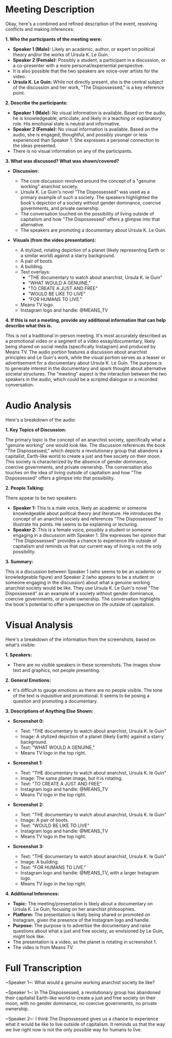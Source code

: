 # Meeting Description

Okay, here's a combined and refined description of the event, resolving conflicts and making inferences:

**1. Who the participants of the meeting were:**

*   **Speaker 1 (Male):** Likely an academic, author, or expert on political theory and/or the works of Ursula K. Le Guin.
*   **Speaker 2 (Female):** Possibly a student, a participant in a discussion, or a co-presenter with a more personal/experiential perspective.
*   It is also possible that the two speakers are voice-over artists for the video.
*   **Ursula K. Le Guin:** While not directly present, she is the central subject of the discussion and her work, "The Dispossessed," is a key reference point.

**2. Describe the participants:**

*   **Speaker 1 (Male):** No visual information is available. Based on the audio, he is knowledgeable, articulate, and likely in a teaching or explanatory role. His emotional state is neutral and informative.
*   **Speaker 2 (Female):** No visual information is available. Based on the audio, she is engaged, thoughtful, and possibly younger or less experienced than Speaker 1. She expresses a personal connection to the ideas presented.
*   There is no visual information on any of the participants.

**3. What was discussed? What was shown/covered?**

*   **Discussion:**
    *   The core discussion revolved around the concept of a "genuine working" anarchist society.
    *   Ursula K. Le Guin's novel "The Dispossessed" was used as a primary example of such a society. The speakers highlighted the book's depiction of a society without gender dominance, coercive governments, and private ownership.
    *   The conversation touched on the possibility of living outside of capitalism and how "The Dispossessed" offers a glimpse into that alternative.
    * The speakers are promoting a documentary about Ursula K. Le Guin.

*   **Visuals (from the video presentation):**
    *   A stylized, rotating depiction of a planet (likely representing Earth or a similar world) against a starry background.
    *   A pair of boots.
    *   A building.
    *   Text overlays:
        *   "THE documentary to watch about anarchist, Ursula K. le Guin"
        *   "WHAT WOULD A GENUINE,"
        *   "TO CREATE A JUST AND FREE"
        *   "WOULD BE LIKE TO LIVE"
        *   "FOR HUMANS TO LIVE."
    *   Means TV logo.
    *   Instagram logo and handle: @MEANS_TV

**4. If this is not a meeting, provide any additional information that can help describe what this is.**

This is not a traditional in-person meeting. It's most accurately described as a promotional video or a segment of a video essay/documentary, likely being shared on social media (specifically Instagram) and produced by Means TV. The audio portion features a discussion about anarchist principles and Le Guin's work, while the visual portion serves as a teaser or advertisement for a documentary about Ursula K. Le Guin. The purpose is to generate interest in the documentary and spark thought about alternative societal structures. The "meeting" aspect is the interaction between the two speakers in the audio, which could be a scripted dialogue or a recorded conversation.



# Audio Analysis

Here's a breakdown of the audio:

**1. Key Topics of Discussion:**

The primary topic is the concept of an anarchist society, specifically what a "genuine working" one would look like. The discussion references the book "The Dispossessed," which depicts a revolutionary group that abandons a capitalist, Earth-like world to create a just and free society on their moon. This society is characterized by the absence of gender dominance, coercive governments, and private ownership. The conversation also touches on the idea of living outside of capitalism and how "The Dispossessed" offers a glimpse into that possibility.

**2. People Talking:**

There appear to be two speakers:

*   **Speaker 1:** This is a male voice, likely an academic or someone knowledgeable about political theory and literature. He introduces the concept of an anarchist society and references "The Dispossessed" to illustrate his points. He seems to be explaining or lecturing.
*   **Speaker 2:** This is a female voice, possibly a student or someone engaging in a discussion with Speaker 1. She expresses her opinion that "The Dispossessed" provides a chance to experience life outside of capitalism and reminds us that our current way of living is not the only possibility.

**3. Summary:**

This is a discussion between Speaker 1 (who seems to be an academic or knowledgeable figure) and Speaker 2 (who appears to be a student or someone engaging in the discussion) about what a genuine working anarchist society would be like. They use Ursula K. Le Guin's novel "The Dispossessed" as an example of a society without gender dominance, coercive governments, or private ownership. The conversation highlights the book's potential to offer a perspective on life outside of capitalism.



# Visual Analysis

Here's a breakdown of the information from the screenshots, based on what's visible:

**1. Speakers:**

*   There are no visible speakers in these screenshots. The images show text and graphics, not people presenting.

**2. General Emotions:**

*   It's difficult to gauge emotions as there are no people visible. The tone of the text is inquisitive and promotional. It seems to be posing a question and promoting a documentary.

**3. Descriptions of Anything Else Shown:**

*   **Screenshot 0:**
    *   Text: "THE documentary to watch about anarchist, Ursula K. le Guin"
    *   Image: A stylized depiction of a planet (likely Earth) against a starry background.
    *   Text: "WHAT WOULD A GENUINE,"
    * Means TV logo in the top right.

*   **Screenshot 1:**
    *   Text: "THE documentary to watch about anarchist, Ursula K. le Guin"
    *   Image: The same planet image, but it is rotating.
    *   Text: "TO CREATE A JUST AND FREE"
    *   Instagram logo and handle: @MEANS_TV
    * Means TV logo in the top right.

*   **Screenshot 2:**
    *   Text: "THE documentary to watch about anarchist, Ursula K. le Guin"
    *   Image: A pair of boots.
    *   Text: "WOULD BE LIKE TO LIVE"
    *   Instagram logo and handle: @MEANS_TV
    * Means TV logo in the top right.

*   **Screenshot 3:**
    *   Text: "THE documentary to watch about anarchist, Ursula K. le Guin"
    *   Image: A building.
    *   Text: "FOR HUMANS TO LIVE."
    *   Instagram logo and handle: @MEANS_TV, with a larger Instagram logo.
    * Means TV logo in the top right.

**4. Additional Inferences:**

*   **Topic:** The meeting/presentation is likely about a documentary on Ursula K. Le Guin, focusing on her anarchist philosophies.
*   **Platform:** The presentation is likely being shared or promoted on Instagram, given the presence of the Instagram logo and handle.
*   **Purpose:** The purpose is to advertise the documentary and raise questions about what a just and free society, as envisioned by Le Guin, might look like.
* The presentation is a video, as the planet is rotating in screenshot 1.
* The video is from Means TV.



# Full Transcription

~Speaker 1~: What would a genuine working anarchist society be like?

~Speaker 1~: In The Dispossessed, a revolutionary group has abandoned their capitalist Earth-like world to create a just and free society on their moon, with no gender dominance, no coercive governments, no private ownership.

~Speaker 2~: I think The Dispossessed gives us a chance to experience what it would be like to live outside of capitalism. It reminds us that the way we live right now is not the only possible way for humans to live.